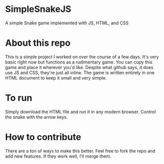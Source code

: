 # SimpleSnakeJS
A simple Snake game implemented with JS, HTML, and CSS

# About this repo
This is a simple project I worked on over the course of a few days. It's very basic right now but functions as a rudimentary game. You can copy this game and place it wherever you'd like.
Despite what github says, it does use JS and CSS, they're just all inline.
The game is written entirely in one HTML document to keep it small and very simple.

# To run 
Simply download the HTML file and run it in any modern browser.
Control the snake with the arrow keys.

# How to contribute
There are a ton of ways to make this better. Feel free to fork the repo and add new features. If they work well, I'll merge them.
